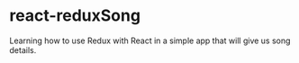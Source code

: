 # react-reduxSong
Learning how to use Redux with React in a simple app that will give us song details.
